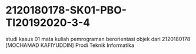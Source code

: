 # 2120180178-SK01-PBO-TI20192020-3-4
studi kasus 01 mata kuliah pemrograman berorientasi objek dari 2120180178 [MOCHAMAD KAFIYUDDIN] Prodi Teknik Informatika

